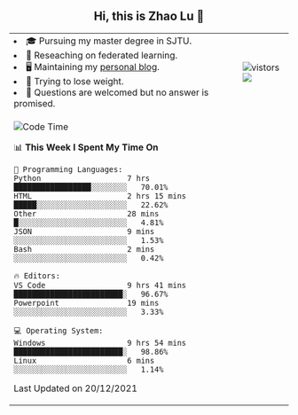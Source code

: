 <h2 align="center"> Hi, this is Zhao Lu 👋</h2>

<table style="overflow:hidden;">
    <tr> 
        <td>
            <li>🎓 Pursuing my master degree in SJTU.</li>
            <li>🌱 Reseaching on federated learning.</li>
            <li>🖥️ Maintaining my <a href="https://ifarewell.xyz">personal blog</a>.</li>
            <li>💪 Trying to lose weight.</li>
            <li>💬 Questions are welcomed but no answer is promised.</li> 
        </td>
        <td>
            <img src="https://visitor-badge.glitch.me/badge?page_id=ifarewell" alt="vistors" />
        <br>
          <img src="https://github-readme-stats.vercel.app/api?username=ifarewell&theme=graywhite&hide=prs,contribs&show_icons=true&hide_border=true&icon_color=CE1D2D&text_color=718096&bg_color=ffffff&hide_title=true" />
        </td>
    </tr>
    <tr>
        <td colspan="2">
            
<!--START_SECTION:waka-->
![Code Time](http://img.shields.io/badge/Code%20Time-56%20hrs%205%20mins-blue)

📊 **This Week I Spent My Time On** 

```text
💬 Programming Languages: 
Python                   7 hrs               █████████████████░░░░░░░░   70.01% 
HTML                     2 hrs 15 mins       █████░░░░░░░░░░░░░░░░░░░░   22.62% 
Other                    28 mins             █░░░░░░░░░░░░░░░░░░░░░░░░   4.81% 
JSON                     9 mins              ░░░░░░░░░░░░░░░░░░░░░░░░░   1.53% 
Bash                     2 mins              ░░░░░░░░░░░░░░░░░░░░░░░░░   0.42%

🔥 Editors: 
VS Code                  9 hrs 41 mins       ████████████████████████░   96.67% 
Powerpoint               19 mins             ░░░░░░░░░░░░░░░░░░░░░░░░░   3.33%

💻 Operating System: 
Windows                  9 hrs 54 mins       ████████████████████████░   98.86% 
Linux                    6 mins              ░░░░░░░░░░░░░░░░░░░░░░░░░   1.14%

```


 Last Updated on 20/12/2021
<!--END_SECTION:waka-->
            
</td></tr>
</table>

